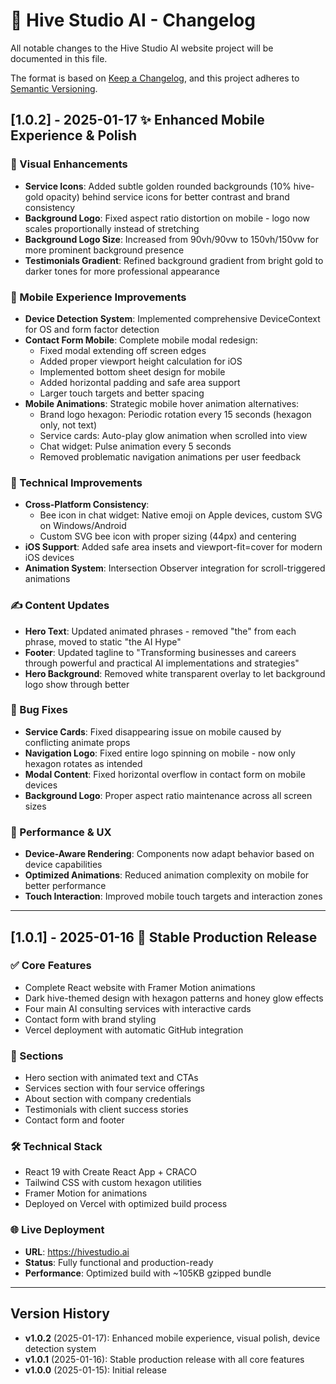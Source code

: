 # 🐝 Hive Studio AI - Changelog

All notable changes to the Hive Studio AI website project will be documented in this file.

The format is based on [Keep a Changelog](https://keepachangelog.com/en/1.0.0/),
and this project adheres to [Semantic Versioning](https://semver.org/spec/v2.0.0.html).

## [1.0.2] - 2025-01-17 ✨ Enhanced Mobile Experience & Polish

### 🎨 Visual Enhancements
- **Service Icons**: Added subtle golden rounded backgrounds (10% hive-gold opacity) behind service icons for better contrast and brand consistency
- **Background Logo**: Fixed aspect ratio distortion on mobile - logo now scales proportionally instead of stretching
- **Background Logo Size**: Increased from 90vh/90vw to 150vh/150vw for more prominent background presence
- **Testimonials Gradient**: Refined background gradient from bright gold to darker tones for more professional appearance

### 📱 Mobile Experience Improvements
- **Device Detection System**: Implemented comprehensive DeviceContext for OS and form factor detection
- **Contact Form Mobile**: Complete mobile modal redesign:
  - Fixed modal extending off screen edges
  - Added proper viewport height calculation for iOS
  - Implemented bottom sheet design for mobile
  - Added horizontal padding and safe area support
  - Larger touch targets and better spacing
- **Mobile Animations**: Strategic mobile hover animation alternatives:
  - Brand logo hexagon: Periodic rotation every 15 seconds (hexagon only, not text)
  - Service cards: Auto-play glow animation when scrolled into view
  - Chat widget: Pulse animation every 5 seconds
  - Removed problematic navigation animations per user feedback

### 🔧 Technical Improvements
- **Cross-Platform Consistency**: 
  - Bee icon in chat widget: Native emoji on Apple devices, custom SVG on Windows/Android
  - Custom SVG bee icon with proper sizing (44px) and centering
- **iOS Support**: Added safe area insets and viewport-fit=cover for modern iOS devices
- **Animation System**: Intersection Observer integration for scroll-triggered animations

### ✍️ Content Updates
- **Hero Text**: Updated animated phrases - removed "the" from each phrase, moved to static "the AI Hype"
- **Footer**: Updated tagline to "Transforming businesses and careers through powerful and practical AI implementations and strategies"
- **Hero Background**: Removed white transparent overlay to let background logo show through better

### 🐛 Bug Fixes
- **Service Cards**: Fixed disappearing issue on mobile caused by conflicting animate props
- **Navigation Logo**: Fixed entire logo spinning on mobile - now only hexagon rotates as intended
- **Modal Content**: Fixed horizontal overflow in contact form on mobile devices
- **Background Logo**: Proper aspect ratio maintenance across all screen sizes

### 🚀 Performance & UX
- **Device-Aware Rendering**: Components now adapt behavior based on device capabilities
- **Optimized Animations**: Reduced animation complexity on mobile for better performance
- **Touch Interaction**: Improved mobile touch targets and interaction zones

---

## [1.0.1] - 2025-01-16 🚀 Stable Production Release

### ✅ Core Features
- Complete React website with Framer Motion animations
- Dark hive-themed design with hexagon patterns and honey glow effects
- Four main AI consulting services with interactive cards
- Contact form with brand styling
- Vercel deployment with automatic GitHub integration

### 🎯 Sections
- Hero section with animated text and CTAs
- Services section with four service offerings
- About section with company credentials
- Testimonials with client success stories
- Contact form and footer

### 🛠️ Technical Stack
- React 19 with Create React App + CRACO
- Tailwind CSS with custom hexagon utilities
- Framer Motion for animations
- Deployed on Vercel with optimized build process

### 🌐 Live Deployment
- **URL**: https://hivestudio.ai
- **Status**: Fully functional and production-ready
- **Performance**: Optimized build with ~105KB gzipped bundle

---

## Version History

- **v1.0.2** (2025-01-17): Enhanced mobile experience, visual polish, device detection system
- **v1.0.1** (2025-01-16): Stable production release with all core features
- **v1.0.0** (2025-01-15): Initial release